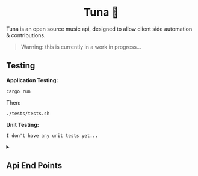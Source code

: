<h1 align="center">Tuna 🍣</h1>

Tuna is an open source music api, designed to allow client side automation & contributions.

> Warning: this is currently in a work in progress...

## Testing

**Application Testing:**

```
cargo run
```

Then:

```
./tests/tests.sh
```

**Unit Testing:**

```
I don't have any unit tests yet...
```

<details><summary><h2>Api End Points</h2></summary>

<details><summary><b>POST /init</b></summary>

**Variables:**

- username: `String`.

- password: `String`

```hurl
# create the first account in the database
POST {{url}}/init
{
    "username": {username},
    "password": {password}
}
HTTP 200
```

</details>

<details><summary><b>POST /login</b></summary>

**Variables:**

- username: `String`.

- password: `String`

```hurl
POST {{url}}/login
{
    "username": {{username}},
    "password": {{password}}
}
HTTP 200
[Asserts]
cookie "session" exists
```

</details>

<details><summary><b>GET /user?username={{username}}&permissions={{permissions}}&limit={{limit}}</b></summary>

**Permissions**: `UserRead`

**Variables:**

- username: `String`.

- permissions: `URL encoded Json<Vec<String>>`.

- limit: `u16`.

```hurl
# partially matches for the given variables, all are optional.
GET {{url}}/user?username={{username}}&permissions={{permissions}}&limit={{limit}}
HTTP 200
[Asserts]
jsonpath "$" count <= {{limit}}
jsonpath "$[0].username" contains {{username}}
jsonpath "$[0].permissions" exists
```

**Response Example:**
```json
[
    {
        "username": "Owen",
        "permissions": ["InviteRead", "InviteDelete"]
    }
]
```

</details>

<details><summary><b>DELETE /user/{{username}}</b></summary>

**Permissions**: `None` If deleting your own account || `UserDelete` & All permissions of the target user

**Variables:**

- username: `String`.

```hurl
DELETE {{url}}/user/{{username}}
HTTP 200
```

</details>

</details>
